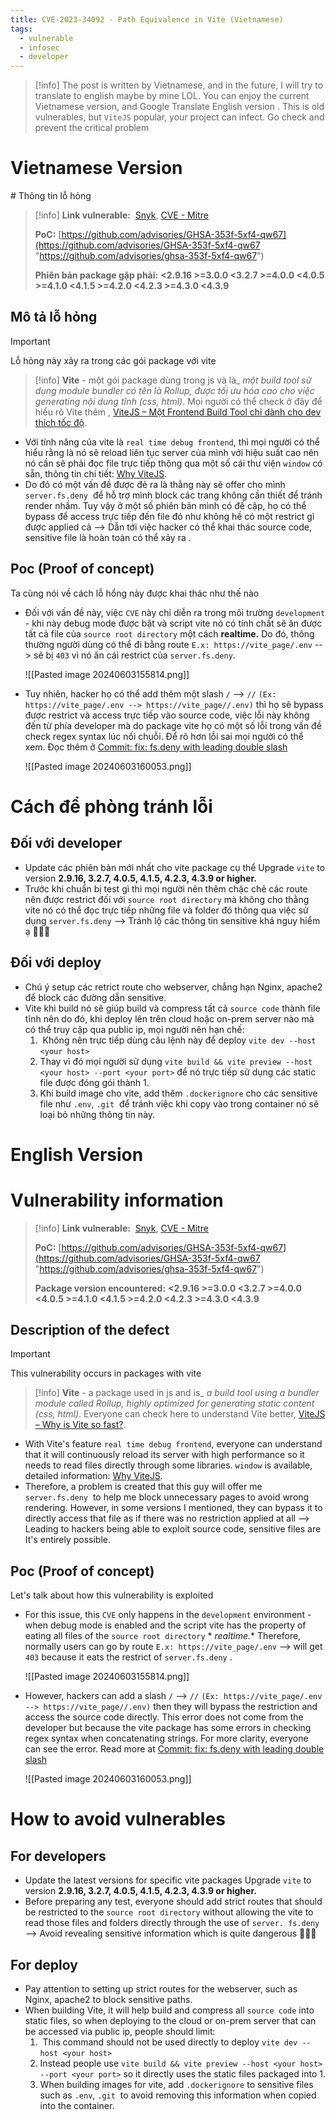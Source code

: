 ```yaml
---
title: CVE-2023-34092 - Path Equivalence in Vite (Vietnamese)
tags:
  - vulnerable
  - infosec
  - developer
---
```

>[!info]
>The post is written by Vietnamese, and in the future, I will try to translate to english maybe by mine LOL. You can enjoy the current Vietnamese version, and Google Translate English version . This is old vulnerables, but `ViteJS` popular, your project can infect. Go check and prevent the critical problem

<h1> Vietnamese Version </h1>
# Thông tin lỗ hỏng

>[!info]
>**Link vulnerable:**  [Snyk](https://security.snyk.io/vuln/SNYK-JS-VITE-5664718 "https://security.snyk.io/vuln/snyk-js-vite-5664718"), [CVE - Mitre](https://www.cve.org/CVERecord?id=CVE-2023-34092 "https://www.cve.org/cverecord?id=cve-2023-34092") 
>
>**PoC:** [https://github.com/advisories/GHSA-353f-5xf4-qw67](https://github.com/advisories/GHSA-353f-5xf4-qw67 "https://github.com/advisories/ghsa-353f-5xf4-qw67")
>
>**Phiên bản package gặp phải:** **<2.9.16 >=3.0.0 <3.2.7 >=4.0.0 <4.0.5 >=4.1.0 <4.1.5 >=4.2.0 <4.2.3 >=4.3.0 <4.3.9**

## Mô tả lỗ hỏng

>[!important]
>Lỗ hỏng này xảy ra trong các gói package với vite

>[!info]
>**Vite** - một gói package dùng trong js và là_ _một build tool sử dụng module bundler có tên là Rollup, được tối ưu hóa cao cho việc generating nội dung tĩnh (css, html)_. Mọi người có thể check ở đây để hiểu rõ Vite thêm , [ViteJS – Một Frontend Build Tool chỉ dành cho dev thích tốc độ](https://vntalking.com/vitejs-la-gi-mot-frontend-build-tool-toc-do.html).

- Với tính năng của vite là `real time debug frontend`, thì mọi người có thể hiểu rằng là nó sẽ reload liên tục server của mình với hiệu suất cao nên nó cần sẽ phải đọc file trực tiếp thông qua một số cái thư viện `window` có sẵn, thông tin chi tiết: [Why ViteJS](https://vitejs.dev/guide/why.html "https://vitejs.dev/guide/why.html"). 
- Do đó có một vấn đề được đẻ ra là thằng này sẽ offer cho mình `server.fs.deny`  để hỗ trợ mình block các trang không cần thiết để tránh render nhầm. Tuy vậy ở một số phiên bản mình có đề cập, họ có thể bypass để access trực tiếp đến file đó như không hề có một restrict gì được applied cả --> Dẫn tới việc hacker có thể khai thác source code, sensitive file là hoàn toàn có thể xảy ra .

## Poc (Proof of concept)

Ta cùng nói về cách lỗ hổng này được khai thác như thế nào

- Đối với vấn đề này, việc `CVE` này chỉ diễn ra trong môi trường `development` - khi này debug mode được bật và script vite nó có tính chất sẽ ăn được tất cả file của `source root directory` một cách **realtime.** Do đó, thông thường người dùng có thể đi bằng route `E.x: https://vite_page/.env` --> sẽ bị `403` vì nó ăn cái restrict của `server.fs.deny`.

	![[Pasted image 20240603155814.png]]

- Tuy nhiên, hacker họ có thể add thêm một slash `/` --> `//`  `(Ex: https://vite_page/.env --> https://vite_page//.env)`  thì họ sẽ bypass được restrict và access trực tiếp vào source code, việc lỗi này không đến từ phía developer mà do package vite họ có một số lỗi trong vấn đề check regex syntax lúc nối chuỗi. Để rõ hơn lỗi sai mọi người có thể xem. Đọc thêm ở [Commit: fix: fs.deny with leading double slash](https://github.com/vitejs/vite/commit/813ddd6155c3d54801e264ba832d8347f6f66b32)

	![[Pasted image 20240603160053.png]]

# Cách để phòng tránh lỗi

## Đối với developer

- Update các phiên bản mới nhất cho vite package cụ thể Upgrade `vite` to version **2.9.16, 3.2.7, 4.0.5, 4.1.5, 4.2.3, 4.3.9 or higher.**
- Trước khi chuẩn bị test gì thì mọi người nên thêm chặc chẽ các route nên được restrict đối với `source root directory` mà không cho thằng vite nó có thể đọc trực tiếp những file và folder đó thông qua việc sử dụng `server.fs.deny` --> Tránh lộ các thông tin sensitive khá nguy hiểm ạ 🙌🙌🙌

## Đối với deploy

- Chú ý setup các retrict route cho webserver, chẳng hạn Nginx, apache2 để block các đường dẫn sensitive.
- Vite khi build nó sẽ giúp build và compress tất cả `source code` thành file tĩnh nên do đó, khi deploy lên trên cloud hoặc on-prem server nào mà có thể truy cập qua public ip, mọi người nên hạn chế:   
    1.  Không nên trực tiếp dùng câu lệnh này để deploy `vite dev --host <your host>`   
    2. Thay vì đó mọi người sử dụng `vite build && vite preview --host <your host> --port <your port>` để nó trực tiếp sử dụng các static file được đóng gói thành 1.  
    3. Khi build image cho vite, add thêm `.dockerignore` cho các sensitive file như `.env`, `.git`  để tránh việc khi copy vào trong container nó sẽ loại bỏ những thông tin này.


<h1> English Version </h1>

# Vulnerability information

>[!info]
>**Link vulnerable:**  [Snyk](https://security.snyk.io/vuln/SNYK-JS-VITE-5664718 "https://security.snyk.io/vuln/snyk-js-vite-5664718"), [CVE - Mitre](https://www.cve.org/CVERecord?id=CVE-2023-34092 "https://www.cve.org/cverecord?id=cve-2023-34092") 
>
>**PoC:** [https://github.com/advisories/GHSA-353f-5xf4-qw67](https://github.com/advisories/GHSA-353f-5xf4-qw67 "https://github.com/advisories/ghsa-353f-5xf4-qw67")
>
>**Package version encountered:** **<2.9.16 >=3.0.0 <3.2.7 >=4.0.0 <4.0.5 >=4.1.0 <4.1.5 >=4.2.0 <4.2.3 >=4.3.0 <4.3.9**

## Description of the defect

>[!important]
>This vulnerability occurs in packages with vite

>[!info]
>**Vite** - a package used in js and is_ _a build tool using a bundler module called Rollup, highly optimized for generating static content (css, html)_. Everyone can check here to understand Vite better, [ViteJS – Why is Vite so fast?](https://dev.to/takuyakikuchi/why-is-vite-so-fast-163p).

- With Vite's feature `real time debug frontend`, everyone can understand that it will continuously reload its server with high performance so it needs to read files directly through some libraries. `window` is available, detailed information: [Why ViteJS](https://vitejs.dev/guide/why.html "https://vitejs.dev/guide/why.html"). 
- Therefore, a problem is created that this guy will offer me `server.fs.deny`  to help me block unnecessary pages to avoid wrong rendering. However, in some versions I mentioned, they can bypass it to directly access that file as if there was no restriction applied at all --> Leading to hackers being able to exploit source code, sensitive files are It's entirely possible.

## Poc (Proof of concept)

Let's talk about how this vulnerability is exploited

- For this issue, this `CVE` only happens in the `development` environment - when debug mode is enabled and the script vite has the property of eating all files of the `source root directory` * *realtime.** Therefore, normally users can go by route `E.x: https://vite_page/.env` --> will get `403` because it eats the restrict of `server.fs.deny` .

	![[Pasted image 20240603155814.png]]


- However, hackers can add a slash `/` --> `//` `(Ex: https://vite_page/.env --> https://vite_page//.env)` then they will bypass the restriction and access the source code directly. This error does not come from the developer but because the vite package has some errors in checking regex syntax when concatenating strings. For more clarity, everyone can see the error. Read more at [Commit: fix: fs.deny with leading double slash](https://github.com/vitejs/vite/commit/813ddd6155c3d54801e264ba832d8347f6f66b32)

	![[Pasted image 20240603160053.png]]

# How to avoid vulnerables

## For developers

- Update the latest versions for specific vite packages Upgrade `vite` to version **2.9.16, 3.2.7, 4.0.5, 4.1.5, 4.2.3, 4.3.9 or higher.**
- Before preparing any test, everyone should add strict routes that should be restricted to the `source root directory` without allowing the vite to read those files and folders directly through the use of `server. fs.deny` --> Avoid revealing sensitive information which is quite dangerous 🙌🙌🙌

## For deploy

- Pay attention to setting up strict routes for the webserver, such as Nginx, apache2 to block sensitive paths.
- When building Vite, it will help build and compress all `source code` into static files, so when deploying to the cloud or on-prem server that can be accessed via public ip, people should limit:   
    1.  This command should not be used directly to deploy `vite dev --host <your host>`   
    2. Instead people use `vite build && vite preview --host <your host> --port <your port>` so it directly uses the static files packaged into 1.  
    3. When building images for vite, add `.dockerignore` to sensitive files such as `.env`, `.git`  to avoid removing this information when copied into the container.



